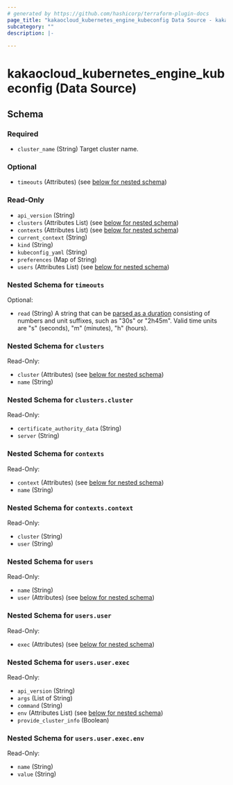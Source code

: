 ```yaml
---
# generated by https://github.com/hashicorp/terraform-plugin-docs
page_title: "kakaocloud_kubernetes_engine_kubeconfig Data Source - kakaocloud"
subcategory: ""
description: |-
  
---
```


# kakaocloud_kubernetes_engine_kubeconfig (Data Source)





<!-- schema generated by tfplugindocs -->
## Schema

### Required

- `cluster_name` (String) Target cluster name.

### Optional

- `timeouts` (Attributes) (see [below for nested schema](#nestedatt--timeouts))

### Read-Only

- `api_version` (String)
- `clusters` (Attributes List) (see [below for nested schema](#nestedatt--clusters))
- `contexts` (Attributes List) (see [below for nested schema](#nestedatt--contexts))
- `current_context` (String)
- `kind` (String)
- `kubeconfig_yaml` (String)
- `preferences` (Map of String)
- `users` (Attributes List) (see [below for nested schema](#nestedatt--users))

<a id="nestedatt--timeouts"></a>
### Nested Schema for `timeouts`

Optional:

- `read` (String) A string that can be [parsed as a duration](https://pkg.go.dev/time#ParseDuration) consisting of numbers and unit suffixes, such as "30s" or "2h45m". Valid time units are "s" (seconds), "m" (minutes), "h" (hours).


<a id="nestedatt--clusters"></a>
### Nested Schema for `clusters`

Read-Only:

- `cluster` (Attributes) (see [below for nested schema](#nestedatt--clusters--cluster))
- `name` (String)

<a id="nestedatt--clusters--cluster"></a>
### Nested Schema for `clusters.cluster`

Read-Only:

- `certificate_authority_data` (String)
- `server` (String)



<a id="nestedatt--contexts"></a>
### Nested Schema for `contexts`

Read-Only:

- `context` (Attributes) (see [below for nested schema](#nestedatt--contexts--context))
- `name` (String)

<a id="nestedatt--contexts--context"></a>
### Nested Schema for `contexts.context`

Read-Only:

- `cluster` (String)
- `user` (String)



<a id="nestedatt--users"></a>
### Nested Schema for `users`

Read-Only:

- `name` (String)
- `user` (Attributes) (see [below for nested schema](#nestedatt--users--user))

<a id="nestedatt--users--user"></a>
### Nested Schema for `users.user`

Read-Only:

- `exec` (Attributes) (see [below for nested schema](#nestedatt--users--user--exec))

<a id="nestedatt--users--user--exec"></a>
### Nested Schema for `users.user.exec`

Read-Only:

- `api_version` (String)
- `args` (List of String)
- `command` (String)
- `env` (Attributes List) (see [below for nested schema](#nestedatt--users--user--exec--env))
- `provide_cluster_info` (Boolean)

<a id="nestedatt--users--user--exec--env"></a>
### Nested Schema for `users.user.exec.env`

Read-Only:

- `name` (String)
- `value` (String)
